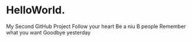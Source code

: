 # HelloWorld.
My Second GitHub Project
Follow your heart Be a niu B people
Remember what you want
Goodbye yesterday
